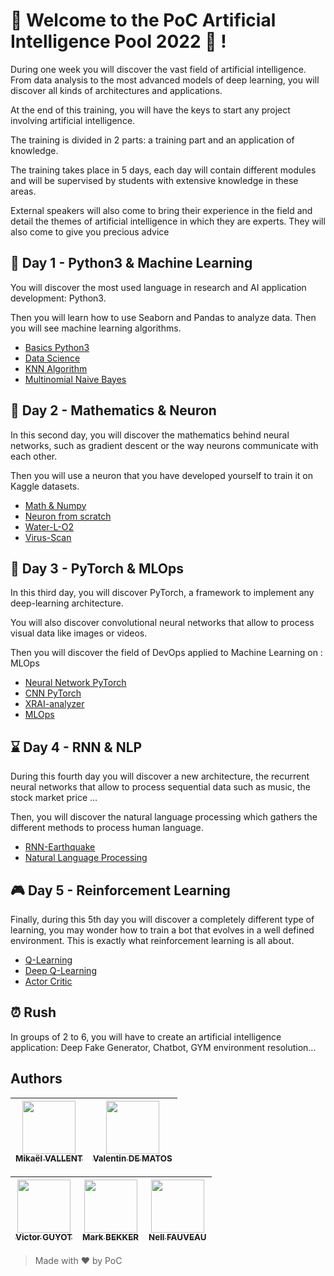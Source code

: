 # :wave: Welcome to the PoC Artificial Intelligence Pool 2022 :brain: !

During one week you will discover the vast field of artificial intelligence. From data analysis to the most advanced models of deep learning, you will discover all kinds of architectures and applications.

At the end of this training, you will have the keys to start any project involving artificial intelligence.

The training is divided in 2 parts: a training part and an application of knowledge.

The training takes place in 5 days, each day will contain different modules and will be supervised by students with extensive knowledge in these areas.

External speakers will also come to bring their experience in the field and detail the themes of artificial intelligence in which they are experts. They will also come to give you precious advice

## :snake: Day 1 - Python3 & Machine Learning

You will discover the most used language in research and AI application development: Python3.

Then you will learn how to use Seaborn and Pandas to analyze data. Then you will see machine learning algorithms.

- [Basics Python3](./day01/1.basics-python3/)
- [Data Science](./day01/2.data-science/)
- [KNN Algorithm](./day01/3.knn-algorithm/)
- [Multinomial Naive Bayes](./day01/4.multinomial-naive-bayes/)

## :open_book: Day 2 - Mathematics & Neuron

In this second day, you will discover the mathematics behind neural networks, such as gradient descent or the way neurons communicate with each other.

Then you will use a neuron that you have developed yourself to train it on Kaggle datasets.

- [Math & Numpy](./day02/1.math-and-numpy/)
- [Neuron from scratch](./day02/2.neuron-from-scratch/)
- [Water-L-O2](./day02/3.water-L-02/)
- [Virus-Scan](./day02/4.virus-scan/)

## :robot: Day 3 - PyTorch & MLOps

In this third day, you will discover PyTorch, a framework to implement any deep-learning architecture.

You will also discover convolutional neural networks that allow to process visual data like images or videos.

Then you will discover the field of DevOps applied to Machine Learning on : MLOps

- [Neural Network PyTorch](./day03/1.neural-nerwork-pytorch/)
- [CNN PyTorch](./day03/2.CNN-pytorch/)
- [XRAI-analyzer](./day03/3.XRAI-analyzer/)
- [MLOps](./day03/4.MLOps/)

## :hourglass: Day 4 - RNN & NLP

During this fourth day you will discover a new architecture, the recurrent neural networks that allow to process sequential data such as music, the stock market price ...

Then, you will discover the natural language processing which gathers the different methods to process human language.

- [RNN-Earthquake](./day04/1.RNN-Earthquake/)
- [Natural Language Processing](./day04/2.Natural-language-processing/)

## :video_game: Day 5 - Reinforcement Learning

Finally, during this 5th day you will discover a completely different type of learning, you may wonder how to train a bot that evolves in a well defined environment. This is exactly what reinforcement learning is all about. 

- [Q-Learning](./day05/1.Q-learning/)
- [Deep Q-Learning](./day05/2.deep-Q-learning/)
- [Actor Critic](./day05/3.actor-critic/)

## :alarm_clock: Rush

In groups of 2 to 6, you will have to create an artificial intelligence application: Deep Fake Generator, Chatbot, GYM environment resolution...

## Authors

| [<img src="https://github.com/Mikatech.png?size=85" width=85><br><sub>Mikaël VALLENT</sub>](https://github.com/Mikatech) | [<img src="https://github.com/Thytu.png?size=85" width=85><br><sub>Valentin DE MATOS</sub>](https://github.com/Thytu)
| :---: | :---: |

| [<img src="https://github.com/MrSIooth.png?size=85" width=85><br><sub>Victor GUYOT</sub>](https://github.com/MrSIooth) | [<img src="https://github.com/RedGinor.png?size=85" width=85><br><sub>Mark BEKKER</sub>](https://github.com/RedGinor) | [<img src="https://github.com/Nellousan.png?size=85" width=85><br><sub>Nell FAUVEAU</sub>](https://github.com/Nellousan) 
| :---: | :---: | :---: |

> Made with :heart: by PoC